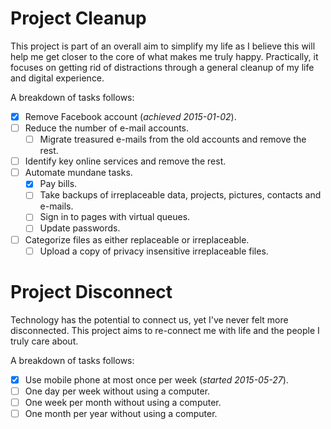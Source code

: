 # Project Cleanup

This project is part of an overall aim to simplify my life as I believe this will help me get closer to the core of what makes me truly happy. Practically, it focuses on getting rid of distractions through a general cleanup of my life and digital experience.

A breakdown of tasks follows:

* [x] Remove Facebook account (*achieved 2015-01-02*).
* [ ] Reduce the number of e-mail accounts.
    - [ ] Migrate treasured e-mails from the old accounts and remove the rest.
* [ ] Identify key online services and remove the rest.
* [ ] Automate mundane tasks.
    - [x] Pay bills.
    - [ ] Take backups of irreplaceable data, projects, pictures, contacts and e-mails.
    - [ ] Sign in to pages with virtual queues.
    - [ ] Update passwords.
* [ ] Categorize files as either replaceable or irreplaceable.
    - [ ] Upload a copy of privacy insensitive irreplaceable files.

# Project Disconnect

Technology has the potential to connect us, yet I've never felt more disconnected. This project aims to re-connect me with life and the people I truly care about.

A breakdown of tasks follows:

* [x] Use mobile phone at most once per week (*started 2015-05-27*).
* [ ] One day per week without using a computer.
* [ ] One week per month without using a computer.
* [ ] One month per year without using a computer.
